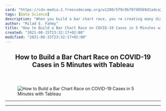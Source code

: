 ```yaml
---
card: "https://cdn-media-2.freecodecamp.org/w1280/5f9c9b79740569d1a4ca2c0c.jpg"
tags: [Data Science]
description: "When you build a bar chart race, you re creating many discret"
author: "Milad E. Fahmy"
title: "How to Build a Bar Chart Race on COVID-19 Cases in 5 Minutes with Tableau"
created: "2021-08-15T23:32:17+02:00"
modified: "2021-08-15T23:32:17+02:00"
---
```

<div class="site-wrapper">
<main id="site-main" class="site-main outer">
<div class="inner">
<article class="post-full post tag-data-science tag-data-visualization tag-tableau tag-covid-19 tag-tutorial ">
<header class="post-full-header">
<h1 class="post-full-title">How to Build a Bar Chart Race on COVID-19 Cases in 5 Minutes with Tableau</h1>
</header>
<figure class="post-full-image">
<picture>
<source media="(max-width: 700px)" sizes="1px" srcset="data:image/gif;base64,R0lGODlhAQABAIAAAAAAAP///yH5BAEAAAAALAAAAAABAAEAAAIBRAA7 1w">
<source media="(min-width: 701px)" sizes="(max-width: 800px) 400px,
(max-width: 1170px) 700px,
1400px" srcset="https://cdn-media-2.freecodecamp.org/w1280/5f9c9b79740569d1a4ca2c0c.jpg 300w,
https://cdn-media-2.freecodecamp.org/w1280/5f9c9b79740569d1a4ca2c0c.jpg 600w,
https://cdn-media-2.freecodecamp.org/w1280/5f9c9b79740569d1a4ca2c0c.jpg 1000w,
https://cdn-media-2.freecodecamp.org/w1280/5f9c9b79740569d1a4ca2c0c.jpg 2000w">
<img onerror="this.style.display='none'" src="https://cdn-media-2.freecodecamp.org/w1280/5f9c9b79740569d1a4ca2c0c.jpg" alt="How to Build a Bar Chart Race on COVID-19 Cases in 5 Minutes with Tableau">
</picture>
</figure>
<section class="post-full-content">
<div class="post-content">
</div>
<hr>
<hr>
</section>
</article>
</div>
</main>
</div>
<!-- Google Tag Manager (noscript) -->
<!-- End Google Tag Manager (noscript) -->
